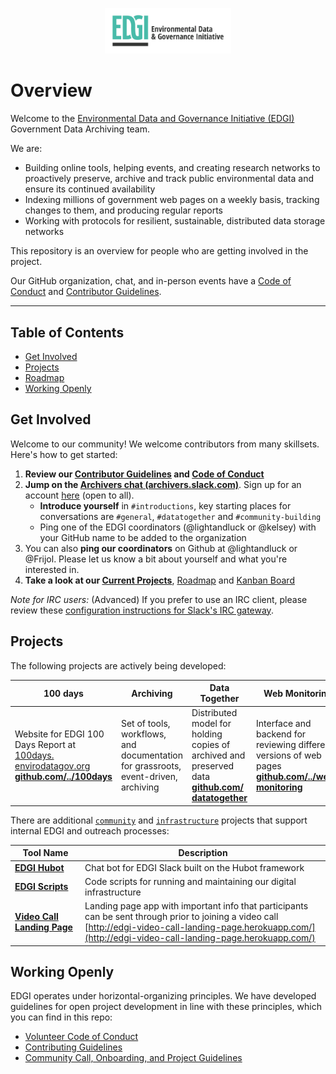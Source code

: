 [<div align="center"><img width=40% src="./images/EDGI-Logo-Horiz.png" alt="Environmental Data and Governance Initiative Logo"></div>](https://envirodatagov.org/)

# Overview

Welcome to the [Environmental Data and Governance Initiative (EDGI)](https://envirodatagov.org/) Government Data Archiving team.

We are:
* Building online tools, helping events, and creating research networks to proactively preserve, archive and track public environmental data and ensure its continued availability
* Indexing millions of government web pages on a weekly basis, tracking changes to them, and producing regular reports
* Working with protocols for resilient, sustainable, distributed data storage networks

This repository is an overview for people who are getting involved in the project.

Our GitHub organization, chat, and in-person events have a [Code of Conduct](/CONDUCT.md) and [Contributor Guidelines](/CONTRIBUTING.md).

---

## Table of Contents

- [Get Involved](#get-involved)
- [Projects](#projects)
- [Roadmap](#roadmap)
- [Working Openly](#working-openly)

## Get Involved

Welcome to our community! We welcome contributors from many skillsets. Here's how to get started:

1. **Review our [Contributor Guidelines](/CONTRIBUTING.md) and [Code of Conduct](/CONDUCT.md)**
1. **Jump on the [Archivers chat (archivers.slack.com)](https://archivers.slack.com/)**. Sign up for an account [here](https://archivers-slack.herokuapp.com/) (open to all).
    - **Introduce yourself** in `#introductions`, key starting places for conversations are `#general`, `#datatogether` and `#community-building`
    - Ping one of the EDGI coordinators (@lightandluck or @kelsey) with your GitHub name to be added to the organization
1. You can also **ping our coordinators** on Github at @lightandluck or @Frijol. Please let us know a bit about yourself and what you're interested in.
1. **Take a look at our [Current Projects](#projects)**, [Roadmap](#roadmap) and [Kanban Board](https://github.com/edgi-govdata-archiving/overview/projects/2)

*Note for IRC users:* (Advanced) If you prefer to use an IRC client, please review these [configuration instructions for Slack's IRC gateway](https://archivers.slack.com/account/gateways).

## Projects

The following projects are actively being developed:

| 100 days | Archiving | Data Together | Web Monitoring | Website |
|---|---|---|---|---|
| Website for EDGI 100 Days Report at [100days. envirodatagov.org](https://100days.envirodatagov.org/) [**github.com/../100days**](https://github.com/edgi-govdata-archiving/100days) | Set of tools, workflows, and documentation for grassroots, event-driven, archiving | Distributed model for holding copies of archived and preserved data [**github.com/ datatogether**](https://github.com/datatogether) | Interface and backend for reviewing different versions of web pages [**github.com/../web-monitoring**](https://github.com/edgi-govdata-archiving/web-monitoring) | Project management and design support for EDGI's website at [envirodatagov.org](https://envirodatagov.org/) [**github.com/../edgi-website**](https://github.com/edgi-govdata-archiving/edgi-website) |

There are additional [`community`](https://github.com/edgi-govdata-archiving/overview/labels/community) and [`infrastructure`](https://github.com/edgi-govdata-archiving/overview/labels/infrastructure) projects that support internal EDGI and outreach processes:

| Tool Name | Description |
|-----------|-------------|
| [**EDGI Hubot**](https://github.com/edgi-govdata-archiving/edgi-hubot) | Chat bot for EDGI Slack built on the Hubot framework  |
| [**EDGI Scripts**](https://github.com/edgi-govdata-archiving/edgi-scripts) | Code scripts for running and maintaining our digital infrastructure |
| [**Video Call Landing Page**](https://github.com/edgi-govdata-archiving/video-call-landing-page) | Landing page app with important info that participants can be sent through prior to joining a video call  <br />[http://edgi-video-call-landing-page.herokuapp.com/](http://edgi-video-call-landing-page.herokuapp.com/) |

## Working Openly

EDGI operates under horizontal-organizing principles. We have developed guidelines for open project development in line with these principles, which you can find in this repo:

- [Volunteer Code of Conduct](/CONDUCT.md)
- [Contributing Guidelines](/CONTRIBUTING.md)
- [Community Call, Onboarding, and Project Guidelines](/guidelines)
